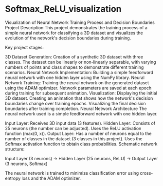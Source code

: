# Softmax_ReLU_visualization

Visualization of Neural Network Training Process and Decision Boundaries
Project Description
This project demonstrates the training process of a simple neural network for classifying a 3D dataset and visualizes the evolution of the network's decision boundaries during training.

Key project stages:

3D Dataset Generation: Creation of a synthetic 3D dataset with three classes. The dataset can be linearly or non-linearly separable, with varying numbers of points and class shapes to demonstrate different training scenarios.
Neural Network Implementation: Building a simple feedforward neural network with one hidden layer using the NumPy library.
Neural Network Training: Training the neural network on the generated dataset using the ADAM optimizer. Network parameters are saved at each epoch during training for subsequent animation.
Visualization:
Displaying the initial 3D dataset.
Creating an animation that shows how the network's decision boundaries change over training epochs.
Visualizing the final decision boundaries after training completion.
Neural Network Architecture
The neural network used is a simple feedforward network with one hidden layer.

Input Layer: Receives 3D input data (3 features).
Hidden Layer: Consists of 25 neurons (the number can be adjusted). Uses the ReLU activation function (max(0, x)).
Output Layer: Has a number of neurons equal to the number of classes in the dataset (3 classes in this project). Uses the Softmax activation function to obtain class probabilities.
Schematic network structure:

Input Layer (3 neurons) -> Hidden Layer (25 neurons, ReLU) -> Output Layer (3 neurons, Softmax)

The neural network is trained to minimize classification error using cross-entropy loss and the ADAM optimizer.
